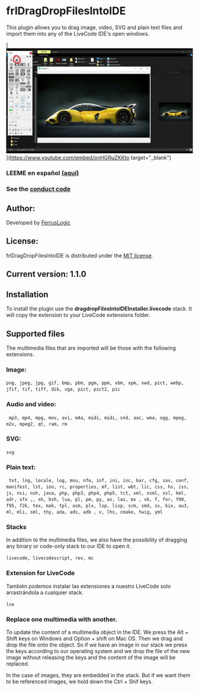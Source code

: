 # frlDragDropFilesIntoIDE

This plugin allows you to drag image, video, SVG and plain text files and import them into any of the LiveCode IDE's open windows.

[<img src="images/DragDrog-LCIDE-Post.jpg" style="zoom:50%;" />](https://www.youtube.com/embed/onHGRuZKKto target="_blank")


### LEEME en español [(aquí)](LEEME.md)

### See the [conduct code](CODE_OF_CONDUCT.md)

## Author:

Developed by [FerrusLogic](https://ferruslogic.com)



## License:

frlDragDropFilesIntoIDE is distributed under the [MIT license](LICENSE).



## Current version: 1.1.0



## Installation

To install the plugin use the **dragdropFilesIntoIDEInstaller.livecode** stack. It will copy the extension to your LiveCode extensions folder.

## Supported files

The multimedia files that are imported will be those with the following extensions.

### Image:

`` png, jpeg, jpg, gif, bmp, pbm, pgm, ppm, xbm, xpm, xwd, pict, webp, jfif, tif, tiff, dib, vga, pict, pict2, pic ``

### Audio and video:

`` mp3, mp4, mpg, mov, avi, m4a, midi, midi, snd, aac, wma, ogg, mpeg, m2v, mpeg2, qt, ram, rm``

### SVG:

``svg``

### Plain text:

`` txt, lng, locale, log, mnu, nfo, inf, ini, inc, bar, cfg, sav, conf, manifest, lst, ion, rc, properties, mf, list, wbt, lic, css, hs, iss, js, nsi, nsh, java, php, php3, php4, php5, tct, xml, xsml, xsl, kml, adr, sfx ,, sh, bsh, lua, pl, pm, py, as, las, mx , vb, f, for, f90, f95, f2k, tex, mak, tpl, asm, plx, lsp, lisp, scm, smd, ss, kix, au3, ml, mli, sml, thy, ada, ads, adb , v, lhs, cmake, twig, yml``

### Stacks

In addition to the multimedia files, we also have the possibility of dragging any binary or code-only stack to our IDE to open it.

 `` livecode, livecodescript, rev, mc ``

### Extension for LiveCode

También podemos instalar las extensiones a nuestro LiveCode solo arrastrándola a cualquier stack.

``lce``

### Replace one multimedia with another.

To update the content of a multimedia object in the IDE. We press the Alt + Shift keys on Windows and Option + shift on Mac OS. Then we drag and drop the file onto the object. So if we have an image in our stack we press the keys according to our operating system and we drop the file of the new image without releasing the keys and the content of the image will be replaced.

In the case of images, they are embedded in the stack. But if we want them to be referenced images, we hold down the Ctrl + Shif keys.
